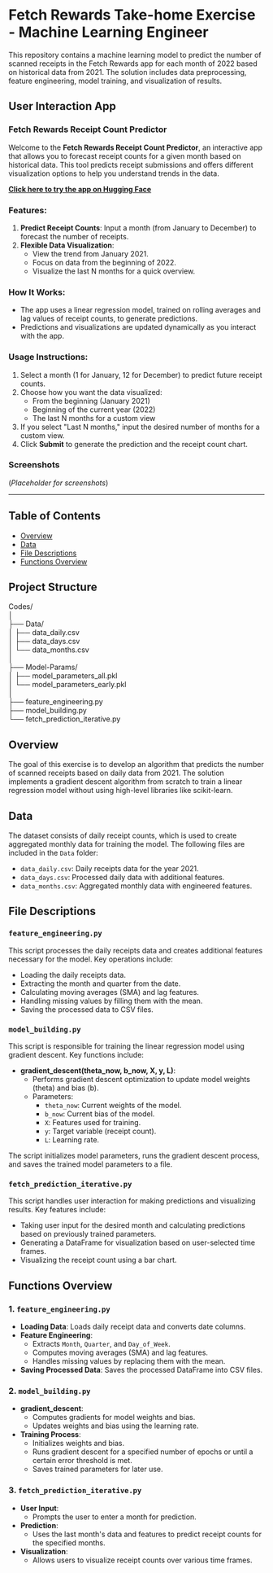 # Fetch Rewards Take-home Exercise - Machine Learning Engineer

This repository contains a machine learning model to predict the number of scanned receipts in the Fetch Rewards app for each month of 2022 based on historical data from 2021. The solution includes data preprocessing, feature engineering, model training, and visualization of results.

## User Interaction App

### Fetch Rewards Receipt Count Predictor

Welcome to the **Fetch Rewards Receipt Count Predictor**, an interactive app that allows you to forecast receipt counts for a given month based on historical data. This tool predicts receipt submissions and offers different visualization options to help you understand trends in the data.

[**Click here to try the app on Hugging Face**](https://huggingface.co/spaces/John-Aradan/Fetch-Receipt_Count_Predictor)

### Features:
1. **Predict Receipt Counts**: Input a month (from January to December) to forecast the number of receipts.
2. **Flexible Data Visualization**:
   - View the trend from January 2021.
   - Focus on data from the beginning of 2022.
   - Visualize the last N months for a quick overview.

### How It Works:
- The app uses a linear regression model, trained on rolling averages and lag values of receipt counts, to generate predictions.
- Predictions and visualizations are updated dynamically as you interact with the app.

### Usage Instructions:
1. Select a month (1 for January, 12 for December) to predict future receipt counts.
2. Choose how you want the data visualized:
   - From the beginning (January 2021)
   - Beginning of the current year (2022)
   - The last N months for a custom view
3. If you select "Last N months," input the desired number of months for a custom view.
4. Click **Submit** to generate the prediction and the receipt count chart.

### Screenshots

(*Placeholder for screenshots*)

---

## Table of Contents

- [Overview](#overview)
- [Data](#data)
- [File Descriptions](#file-descriptions)
- [Functions Overview](#functions-overview)

## Project Structure

Codes/  
│  
├── Data/  
│   ├── data_daily.csv  
│   ├── data_days.csv  
│   └── data_months.csv  
│  
├── Model-Params/  
│   ├── model_parameters_all.pkl  
│   └── model_parameters_early.pkl  
│  
├── feature_engineering.py  
├── model_building.py  
└── fetch_prediction_iterative.py  


## Overview

The goal of this exercise is to develop an algorithm that predicts the number of scanned receipts based on daily data from 2021. The solution implements a gradient descent algorithm from scratch to train a linear regression model without using high-level libraries like scikit-learn. 

## Data

The dataset consists of daily receipt counts, which is used to create aggregated monthly data for training the model. The following files are included in the `Data` folder:

- `data_daily.csv`: Daily receipts data for the year 2021.
- `data_days.csv`: Processed daily data with additional features.
- `data_months.csv`: Aggregated monthly data with engineered features.

## File Descriptions

### `feature_engineering.py`

This script processes the daily receipts data and creates additional features necessary for the model. Key operations include:

- Loading the daily receipts data.
- Extracting the month and quarter from the date.
- Calculating moving averages (SMA) and lag features.
- Handling missing values by filling them with the mean.
- Saving the processed data to CSV files.

### `model_building.py`

This script is responsible for training the linear regression model using gradient descent. Key functions include:

- **gradient_descent(theta_now, b_now, X, y, L)**: 
  - Performs gradient descent optimization to update model weights (theta) and bias (b).
  - Parameters:
    - `theta_now`: Current weights of the model.
    - `b_now`: Current bias of the model.
    - `X`: Features used for training.
    - `y`: Target variable (receipt count).
    - `L`: Learning rate.

The script initializes model parameters, runs the gradient descent process, and saves the trained model parameters to a file.

### `fetch_prediction_iterative.py`

This script handles user interaction for making predictions and visualizing results. Key features include:

- Taking user input for the desired month and calculating predictions based on previously trained parameters.
- Generating a DataFrame for visualization based on user-selected time frames.
- Visualizing the receipt count using a bar chart.

## Functions Overview

### 1. `feature_engineering.py`

- **Loading Data**: Loads daily receipt data and converts date columns.
- **Feature Engineering**:
  - Extracts `Month`, `Quarter`, and `Day_of_Week`.
  - Computes moving averages (SMA) and lag features.
  - Handles missing values by replacing them with the mean.
- **Saving Processed Data**: Saves the processed DataFrame into CSV files.

### 2. `model_building.py`

- **gradient_descent**:
  - Computes gradients for model weights and bias.
  - Updates weights and bias using the learning rate.
- **Training Process**: 
  - Initializes weights and bias.
  - Runs gradient descent for a specified number of epochs or until a certain error threshold is met.
  - Saves trained parameters for later use.

### 3. `fetch_prediction_iterative.py`

- **User Input**: 
  - Prompts the user to enter a month for prediction.
- **Prediction**: 
  - Uses the last month's data and features to predict receipt counts for the specified months.
- **Visualization**: 
  - Allows users to visualize receipt counts over various time frames.

